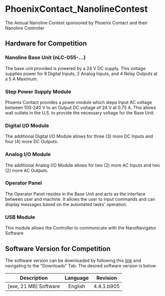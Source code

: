 # PhoenixContact_NanolineContest
The Annual Nanoline Contest sponsored by Phoenix Contact and their Nanoline Controller

## Hardware for Competition

### Nanoline Base Unit (nLC-055-…)

The base unit provided is powered by a 24 V DC supply. This voltage supplies power for 8 Digital Inputs, 2 Analog Inputs, and 4 Relay Outputs at a 5 A Maximum.

### Step Power Supply Module

Phoenix Contact provides a power module which steps Input  AC voltage between 100-240 V to an Output DC voltage of 24 V at 0.75 A. This allows wall outlets in the U.S. to provide the necessary voltage for the Base Unit.

### Digital I/O Module

The additional Digital I/O Module allows for three (3) more DC Inputs and four (4) more DC Outputs.

### Analog I/O Module

The additional Analog I/O Module allows for two (2) more AC Inputs and two (2) more AC Outputs.

### Operator Panel

The Operator Panel resides in the Base Unit and acts as the interface between user and machine. It allows the user to input commands and can display messages based on the automated tasks' operation.

### USB Module

This module allows the Controller to communicate with the NanoNavigator Software

## Software Version for Competition

The software version can be downloaded by following this [link](https://www.phoenixcontact.com/online/portal/us?uri=pxc-oc-itemdetail:pid=2701221&library=usen&tab=1) and navigating to the "Downloads" Tab. The desired software version is below:

| Description        		|     Language        					|     Revision        					| 
|:---------------------:|:-----------------------------:|:-----------------------------:|
| [exe, 21 MB] Software	| English           						|     4.4.1.b905       					|

